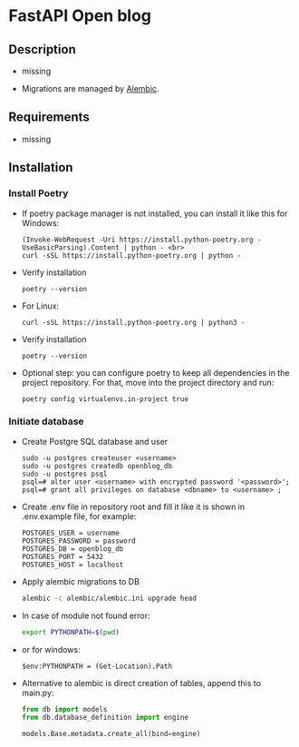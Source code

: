 # FastAPI Open blog

## Description

- missing

- Migrations are managed by [Alembic](https://alembic.sqlalchemy.org/en/latest/).

## Requirements

- missing

## Installation

### Install Poetry

- If poetry package manager is not installed, you can install it like this for Windows:

  ```shell
  (Invoke-WebRequest -Uri https://install.python-poetry.org -UseBasicParsing).Content | python - <br>
  curl -sSL https://install.python-poetry.org | python -
  ```

- Verify installation

  ```shell
  poetry --version
  ```

- For Linux:

  ```shell
  curl -sSL https://install.python-poetry.org | python3 -
  ```

- Verify installation

  ```shell
  poetry --version
  ```

- Optional step: you can configure poetry to keep all dependencies in the project repository. For that, move into the
  project directory and run:

  ```shell
  poetry config virtualenvs.in-project true
  ```

### Initiate database

- Create Postgre SQL database and user

  ```shell
  sudo -u postgres createuser <username>
  sudo -u postgres createdb openblog_db
  sudo -u postgres psql
  psql=# alter user <username> with encrypted password '<password>';
  psql=# grant all privileges on database <dbname> to <username> ;
  ```

- Create .env file in repository root and fill it like it is shown in .env.example file, for example:

  ```text
  POSTGRES_USER = username
  POSTGRES_PASSWORD = password
  POSTGRES_DB = openblog_db
  POSTGRES_PORT = 5432
  POSTGRES_HOST = localhost
  ```

- Apply alembic migrations to DB

  ```bash
  alembic -c alembic/alembic.ini upgrade head
  ```

- In case of module not found error:

  ```bash
  export PYTHONPATH=$(pwd)
  ```

- or for windows:

  ```shell
  $env:PYTHONPATH = (Get-Location).Path
  ```

- Alternative to alembic is direct creation of tables, append this to main.py:

  ```python
  from db import models
  from db.database_definition import engine
  
  models.Base.metadata.create_all(bind=engine)
  ```